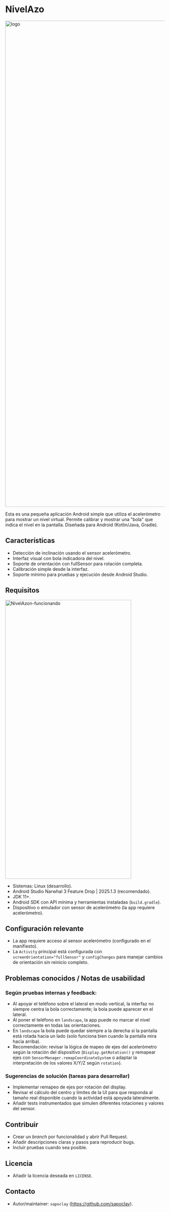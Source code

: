 # NivelAzo 

<img width="1024" height="1536" alt="logo" src="https://github.com/user-attachments/assets/7b918506-b785-44b4-8841-aa52e3807515" />

Esta es una pequeña aplicación Android simple que utiliza el acelerómetro para mostrar un nivel virtual. Permite calibrar y mostrar una "bola" que indica el nivel en la pantalla. Diseñada para Android (Kotlin/Java, Gradle).

## Características

- Detección de inclinación usando el sensor acelerómetro.
- Interfaz visual con bola indicadora del nivel.
- Soporte de orientación con fullSensor para rotación completa.
- Calibración simple desde la interfaz.
- Soporte mínimo para pruebas y ejecución desde Android Studio.

## Requisitos

<img width="398" height="881" alt="NivelAzon-funcionando" src="https://github.com/user-attachments/assets/1e8494b6-e434-4b13-85b7-d1e52d2dfedd" />

- Sistemas: Linux (desarrollo).
- Android Studio Narwhal 3 Feature Drop | 2025.1.3 (recomendado).
- JDK 11+.
- Android SDK con API mínima y herramientas instaladas (`build.gradle`).
- Dispositivo o emulador con sensor de acelerómetro (la app requiere acelerómetro).

## Configuración relevante

- La app requiere acceso al sensor acelerómetro (configurado en el manifiesto).
- La `Activity` principal está configurada con `screenOrientation="fullSensor"` y `configChanges` para manejar cambios de orientación sin reinicio completo.

## Problemas conocidos / Notas de usabilidad

### Según pruebas internas y feedback:

- Al apoyar el teléfono sobre el lateral en modo vertical, la interfaz no siempre centra la bola correctamente; la bola puede aparecer en el lateral.
- Al poner el teléfono en `landscape`, la app puede no marcar el nivel correctamente en todas las orientaciones.
- En `landscape` la bola puede quedar siempre a la derecha si la pantalla está rotada hacia un lado (solo funciona bien cuando la pantalla mira hacia arriba).
- Recomendación: revisar la lógica de mapeo de ejes del acelerómetro según la rotación del dispositivo (`Display.getRotation()` y remapear ejes con `SensorManager.remapCoordinateSystem` o adaptar la interpretación de los valores X/Y/Z según `rotation`).

### Sugerencias de solución (tareas para desarrollar)

- Implementar remapeo de ejes por rotación del display.
- Revisar el cálculo del centro y límites de la UI para que responda al tamaño real disponible cuando la actividad está apoyada lateralmente.
- Añadir tests instrumentados que simulen diferentes rotaciones y valores del sensor.

## Contribuir

- Crear un _branch_ por funcionalidad y abrir Pull Request.
- Añadir descripciones claras y pasos para reproducir bugs.
- Incluir pruebas cuando sea posible.

## Licencia

- Añadir la licencia deseada en `LICENSE`.

## Contacto

- Autor/maintainer: `sapoclay` (https://github.com/sapoclay).
